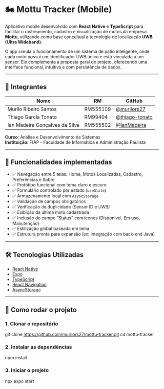 # 🏍️ Mottu Tracker (Mobile)

Aplicativo mobile desenvolvido com **React Native** e **TypeScript** para facilitar o rastreamento, cadastro e visualização de motos da empresa **Mottu**, utilizando como base conceitual a tecnologia de localização **UWB (Ultra Wideband)**. 

O app simula o funcionamento de um sistema de pátio inteligente, onde cada moto possui um identificador UWB único e está vinculada a um sensor. Ele complementa a proposta geral do projeto, oferecendo uma interface funcional, intuitiva e com persistência de dados.

---

## 👥 Integrantes

| Nome                                | RM       | GitHub                                |
|-------------------------------------|----------|----------------------------------------|
| Murilo Ribeiro Santos               | RM555109 | [@murilors27](https://github.com/murilors27) |
| Thiago Garcia Tonato                | RM99404  | [@thiago-tonato](https://github.com/thiago-tonato) |
| Ian Madeira Gonçalves da Silva      | RM555502 | [@IanMadeira](https://github.com/IanMadeira) |

**Curso**: Análise e Desenvolvimento de Sistemas  
**Instituição**: FIAP – Faculdade de Informática e Administração Paulista

---

## 📱 Funcionalidades implementadas

- ✅ Navegação entre 5 telas: Home, Motos Localizadas, Cadastro, Preferências e Sobre
- ✅ Protótipo funcional com tema claro e escuro
- ✅ Formulário controlado por estado (`useState`)
- ✅ Armazenamento local com `AsyncStorage`
- ✅ Validação de campos obrigatórios
- ✅ Verificação de duplicidade (Sensor ID e UWB)
- ✅ Exibição da última moto cadastrada
- ✅ Inclusão do campo “Status” com ícones (Disponível, Em uso, Manutenção)
- ✅ Estilização global baseada em tema
- ✅ Estrutura pronta para expansão (ex: integração com back-end Java)

---

## 🛠️ Tecnologias Utilizadas

- [React Native](https://reactnative.dev/)
- [Expo](https://expo.dev/)
- [TypeScript](https://www.typescriptlang.org/)
- [React Navigation](https://reactnavigation.org/)
- [AsyncStorage](https://github.com/react-native-async-storage/async-storage)

---

## 🚀 Como rodar o projeto

### 1. Clonar o repositório

git clone https://github.com/murilors27/mottu-tracker.git
cd mottu-tracker

### 2. Instalar as dependências

npm install

### 3. Iniciar o projeto

npx expo start